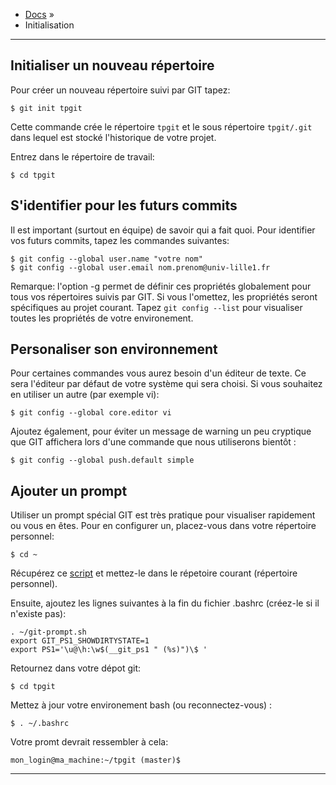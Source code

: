 *   [Docs](..) »
*   Initialisation

* * *

Initialiser un nouveau répertoire
---------------------------------

Pour créer un nouveau répertoire suivi par GIT tapez:

    $ git init tpgit
    

Cette commande crée le répertoire `tpgit` et le sous répertoire `tpgit/.git` dans lequel est stocké l'historique de votre projet.

Entrez dans le répertoire de travail:

    $ cd tpgit
    

S'identifier pour les futurs commits
------------------------------------

Il est important (surtout en équipe) de savoir qui a fait quoi. Pour identifier vos futurs commits, tapez les commandes suivantes:

    $ git config --global user.name "votre nom"
    $ git config --global user.email nom.prenom@univ-lille1.fr
    

Remarque: l'option -g permet de définir ces propriétés globalement pour tous vos répertoires suivis par GIT. Si vous l'omettez, les propriétés seront spécifiques au projet courant. Tapez `git config --list` pour visualiser toutes les propriétés de votre environement.

Personaliser son environnement
------------------------------

Pour certaines commandes vous aurez besoin d'un éditeur de texte. Ce sera l'éditeur par défaut de votre système qui sera choisi. Si vous souhaitez en utiliser un autre (par exemple vi):

    $ git config --global core.editor vi
    

Ajoutez également, pour éviter un message de warning un peu cryptique que GIT affichera lors d'une commande que nous utiliserons bientôt :

    $ git config --global push.default simple
    

Ajouter un prompt
-----------------

Utiliser un prompt spécial GIT est très pratique pour visualiser rapidement ou vous en êtes. Pour en configurer un, placez-vous dans votre répertoire personnel:

    $ cd ~
    

Récupérez ce [script](https://raw.githubusercontent.com/git/git/master/contrib/completion/git-prompt.sh) et mettez-le dans le répetoire courant (répertoire personnel).

Ensuite, ajoutez les lignes suivantes à la fin du fichier .bashrc (créez-le si il n'existe pas):

    . ~/git-prompt.sh
    export GIT_PS1_SHOWDIRTYSTATE=1
    export PS1='\u@\h:\w$(__git_ps1 " (%s)")\$ '
    

Retournez dans votre dépot git:

    $ cd tpgit
    

Mettez à jour votre environement bash (ou reconnectez-vous) :

    $ . ~/.bashrc
    

Votre promt devrait ressembler à cela:

    mon_login@ma_machine:~/tpgit (master)$
    

* * *